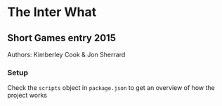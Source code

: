 # The Inter What
## Short Games entry 2015

Authors: Kimberley Cook & Jon Sherrard

### Setup

Check the `scripts` object in `package.json` to get an overview of how the project works
